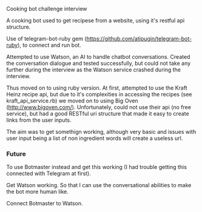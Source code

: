 Cooking bot challenge interview

A cooking bot used to get recipese from a website, using it's restful api structure.

Use of telegram-bot-ruby gem (https://github.com/atipugin/telegram-bot-ruby), to connect and run bot.

Attempted to use Watson, an AI to handle chatbot conversations. Created the conversation dialogue and tested successfully, but could not take any further during the interview as the Watson service crashed during the interview.

Thus moved on to using ruby version. At first, attempted to use the Kraft Heinz recipe api, but due to it's complexities in accessing the recipes (see kraft_api_service.rb) we moved on to using Big Oven (http://www.bigoven.com/). Unfortunately, could not use their api (no free service), but had a good RESTful uri structure that made it easy to create links from the user inputs.

The aim was to get somethign working, although very basic and issues with user input being a list of non ingredient words will create a useless url.

### Future

To use Botmaster instead and get this working (I had trouble getting this connected with Telegram at first).

Get Watson working. So that I can use the conversational abilities to make the bot more human like.

Connect Botmaster to Watson.
